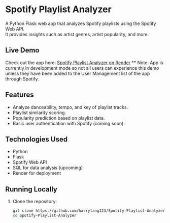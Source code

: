# Spotify Playlist Analyzer

A Python Flask web app that analyzes Spotify playlists using the Spotify Web API.  
It provides insights such as artist genres, artist popularity, and more.

## Live Demo

Check out the app here: [Spotify Playlist Analyzer on Render](https://spotify-playlist-analyzer-tgt7.onrender.com)
\*\* Note: App is currently in development mode so not all users can experience this demo unless they have been added to the User Management list of the app through Spotify.

## Features

- Analyze danceability, tempo, and key of playlist tracks.
- Playlist similarity scoring.
- Popularity prediction based on playlist data.
- Basic user authentication with Spotify (coming soon).

## Technologies Used

- Python
- Flask
- Spotify Web API
- SQL for data analysis (upcoming)
- Render for deployment

## Running Locally

1. Clone the repository:
   ```bash
   git clone https://github.com/harrytang123/Spotify-Playlist-Analyzer.git
   cd Spotify-Playlist-Analyzer
   ```
